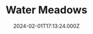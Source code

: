 ---
date: 2024-02-01T17:13:24.000Z
title: Water Meadows
latitude: 52.038561169492404
longitude: 0.7234260806208037
category: checkin
---